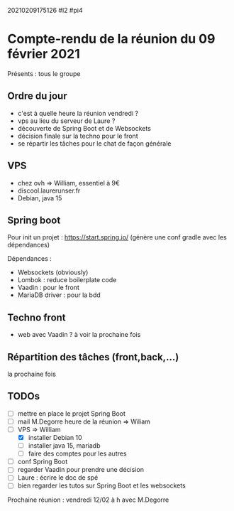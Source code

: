 20210209175126
#l2
#pi4

# Compte-rendu de la réunion du 09 février 2021

Présents : tous le groupe

## Ordre du jour
- c'est à quelle heure la réunion vendredi ?
- vps au lieu du serveur de Laure ?
- découverte de Spring Boot et de Websockets
- décision finale sur la techno pour le front
- se répartir les tâches pour le chat de façon générale

## VPS

- chez ovh => William, essentiel à 9€
- discool.laurerunser.fr
- Debian, java 15

## Spring boot 

Pour init un projet : https://start.spring.io/ (génère une conf gradle avec les dépendances)

Dépendances : 
- Websockets (obviously)
- Lombok : reduce boilerplate code
- Vaadin : pour le front
- MariaDB driver : pour la bdd
 
## Techno front

- web avec Vaadin ? à voir la prochaine fois

## Répartition des tâches (front,back,...)

la prochaine fois

## TODOs

- [ ] mettre en place le projet Spring Boot
- [ ] mail M.Degorre heure de la réunion => Wiliam
- [ ] VPS => William 
    - [x] installer Debian 10
    - [ ] installer java 15, mariadb
    - [ ] faire des comptes pour les autres
- [ ] conf Spring Boot
- [ ] regarder Vaadin pour prendre une décision
- [ ] Laure : écrire le doc de spé
- [ ] bien regarder les tutos sur Spring Boot et les websockets

Prochaine réunion : vendredi 12/02 à h avec M.Degorre